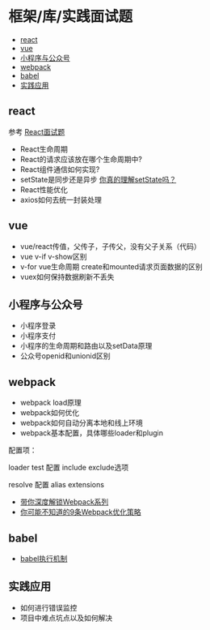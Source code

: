 # 框架/库/实践面试题

- [react](#react)
- [vue](#vue)
- [小程序与公众号](#小程序与公众号)
- [webpack](#webpack)
- [babel](#babel)
- [实践应用](#实践应用)

## react

参考 [React面试题](https://www.cxymsg.com/guide/react.html#react最新的生命周期是怎样的)

- React生命周期
- React的请求应该放在哪个生命周期中?
- React组件通信如何实现?
- setState是同步还是异步 [你真的理解setState吗？](https://juejin.im/post/5b45c57c51882519790c7441)
- React性能优化
- axios如何去统一封装处理

## vue

- vue/react传值，父传子，子传父，没有父子关系（代码）
- vue v-if v-show区别
- v-for vue生命周期 create和mounted请求页面数据的区别
- vuex如何保持数据刷新不丢失

## 小程序与公众号

- 小程序登录
- 小程序支付
- 小程序的生命周期和路由以及setData原理
- 公众号openid和unionid区别

## webpack

- webpack load原理
- webpack如何优化
- webpack如何自动分离本地和线上环境
- webpack基本配置，具体哪些loader和plugin

配置项：

loader test 配置 include exclude选项

resolve 配置 alias extensions

- [带你深度解锁Webpack系列](https://juejin.cn/post/6844904079219490830)
- [你可能不知道的9条Webpack优化策略](https://juejin.cn/post/6854573213171580941)

## babel

- [babel执行机制](https://github.com/MuYunyun/blog/blob/master/BasicSkill/%E7%95%AA%E5%A4%96%E7%AF%87/babel%E6%89%A7%E8%A1%8C%E6%9C%BA%E5%88%B6.md)

## 实践应用

- 如何进行错误监控
- 项目中难点坑点以及如何解决